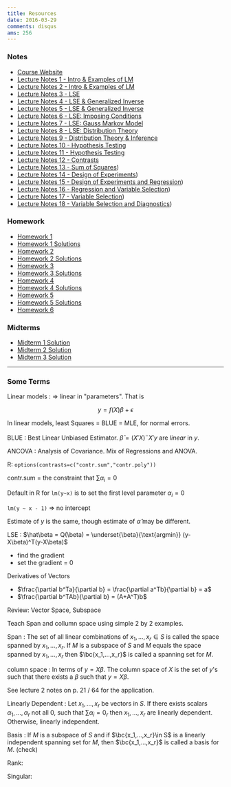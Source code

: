 ```yaml
---
title: Resources
date: 2016-03-29
comments: disqus
ams: 256
---
```


### Notes

- [Course Website](https://ams256-spring16-01.courses.soe.ucsc.edu/)
- [Lecture Notes 1 - Intro & Examples of LM](/assets/ams256/notes/notes1.pdf)
- [Lecture Notes 2 - Intro & Examples of LM](/assets/ams256/notes/notes2.pdf)
- [Lecture Notes 3 - LSE](/assets/ams256/notes/notes3.pdf)
- [Lecture Notes 4 - LSE & Generalized Inverse](/assets/ams256/notes/notes4.pdf)
- [Lecture Notes 5 - LSE & Generalized Inverse](/assets/ams256/notes/notes5.pdf)
- [Lecture Notes 6 - LSE: Imposing Conditions](/assets/ams256/notes/notes6.pdf)
- [Lecture Notes 7 - LSE: Gauss Markov Model](/assets/ams256/notes/notes7.pdf)
- [Lecture Notes 8 - LSE: Distribution Theory](/assets/ams256/notes/notes8.pdf)
- [Lecture Notes 9 - Distribution Theory & Inference](/assets/ams256/notes/notes9.pdf)
- [Lecture Notes 10 - Hypothesis Testing](/assets/ams256/notes/notes10.pdf)
- [Lecture Notes 11 - Hypothesis Testing](/assets/ams256/notes/notes11.pdf)
- [Lecture Notes 12 - Contrasts](/assets/ams256/notes/notes12.pdf)
- [Lecture Notes 13 - Sum of Squares](https://drive.google.com/file/d/1w6dWfM3OdMLk00ye6depLjbnFNeJH30P/view?usp=sharing))
- [Lecture Notes 14 - Design of Experiments](https://drive.google.com/open?id=0B7Ccueiur0BNa2xMcTZiS18xdVk))
- [Lecture Notes 15 - Design of Experiments and Regression](https://drive.google.com/open?id=0B7Ccueiur0BNa2xMcTZiS18xdVk))
- [Lecture Notes 16 - Regression and Variable Selection](https://drive.google.com/open?id=0B7Ccueiur0BNa2xMcTZiS18xdVk))
- [Lecture Notes 17 - Variable Selection](https://drive.google.com/file/d/1w6dWfM3OdMLk00ye6depLjbnFNeJH30P/view?usp=sharing))
- [Lecture Notes 18 - Variable Selection and Diagnostics](https://drive.google.com/file/d/1w6dWfM3OdMLk00ye6depLjbnFNeJH30P/view?usp=sharing))



### Homework

- [Homework 1](/assets/ams256/hw/hw1/hw1.pdf)
- [Homework 1 Solutions](/assets/ams256/hw/hw1/hw1_sol.pdf)
- [Homework 2](/assets/ams256/hw/hw2/hw2.pdf)
- [Homework 2 Solutions](/assets/ams256/hw/hw2/hw2_sol.pdf)
- [Homework 3](/assets/ams256/hw/hw3/hw3.pdf)
- [Homework 3 Solutions](/assets/ams256/hw/hw3/hw3_sol.pdf)
- [Homework 4](/assets/ams256/hw/hw4/hw4.pdf)
- [Homework 4 Solutions](/assets/ams256/hw/hw4/hw4_sol.pdf)
- [Homework 5](/assets/ams256/hw/hw5/hw5.pdf)
- [Homework 5 Solutions](/assets/ams256/hw/hw5/hw5_sol.pdf)
- [Homework 6](/assets/ams256/hw/hw6/hw6.pdf)

### Midterms

- [Midterm 1 Solution](/assets/ams256/exams/exam1-sol.pdf)
- [Midterm 2 Solution](/assets/ams256/exams/exam2-sol.pdf)
- [Midterm 3 Solution](/assets/ams256/exams/exam3-sol.pdf)

***

### Some Terms

Linear models
: $\Rightarrow$ linear in "parameters". That is 

$$
  y = f(X)\beta + \epsilon
$$

In linear models, least Squares = BLUE = MLE, for normal errors.

BLUE
: Best Linear Unbiased Estimator. $\hat\beta = (X'X)^-X'y$ are *linear* in $y$.

ANCOVA
: Analysis of Covariance. Mix of Regressions and ANOVA.

R: `options(contrasts=c("contr.sum","contr.poly"))`

contr.sum = the constraint that $\sum \alpha_i = 0$

Default in R for `lm(y~x)` is to set the first level parameter $\alpha_i= 0$

`lm(y ~ x - 1)` => no intercept

Estimate of $y$ is the same, though estimate of $\hat\alpha$ may be different.

LSE
: $\hat\beta = Q(\beta) = \underset{\beta}{\text{argmin}} (y-X\beta)^T(y-X\beta)$

- find the gradient
- set the gradient = 0

Derivatives of Vectors

  - $\frac{\partial b^Ta}{\partial b} = \frac{\partial a^Tb}{\partial b} = a$
  - $\frac{\partial b^TAb}{\partial b} = (A+A^T)b$

Review: Vector Space, Subspace

Teach Span and collumn space using simple 2 by 2 examples.

Span
: The set of all linear combinations of $x_1,...,x_r \in S$  is called the space spanned by $x_1,...,x_r$. If $M$ is a subspace of $S$ and $M$ equals the space spanned by $x_1,...,x_r$ then $\bc{x_1,...,x_r}$  is called a spanning set for $M$.

column space
: In terms of $y=X\beta$. The column space of $X$ is the set of $y$'s such that there exists a $\beta$ such that $y=X\beta$.

See lecture 2 notes on p. 21 / 64 for the application.

Linearly Dependent
: Let $x_1,...,x_r$ be vectors in $S$. If there exists scalars $\alpha_1,...,\alpha_r$ not all 0, such that $\sum \alpha_i =0_r$ then $x_1,...,x_r$ are linearly dependent. Otherwise, linearly independent.

Basis
: If $M$ is a subspace of $S$ and if $\bc{x_1,...,x_r}\in S$ is a linearly independent spanning set for $M$, then $\bc{x_1,...,x_r}$ is called a basis for $M$. (check)

Rank:

Singular:
